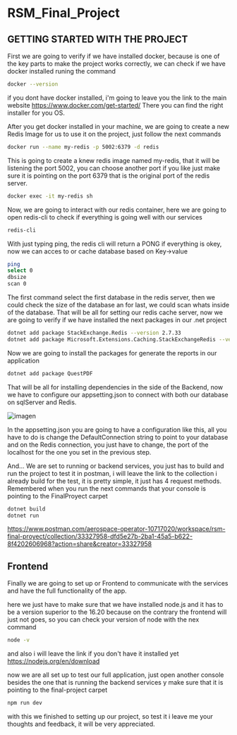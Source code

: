 # RSM_Final_Project

## GETTING STARTED WITH THE PROJECT

First we are going to verify if we have installed docker, because is one of the key parts to make the project works correctly,
we can check if we have docker installed runing the command
```bash
docker --version
```
if you dont have docker installed, i'm going to leave you the link to the main website
https://www.docker.com/get-started/
There you can find the right installer for you OS.

After you get docker installed in your machine, we are going to create a new Redis Image for us to use it on the project, just follow the next commands
```bash
docker run --name my-redis -p 5002:6379 -d redis
```
This is going to create a knew redis image named my-redis, that it will be listening the port 5002, you can choose another port if you like just make sure
it is pointing on the port 6379 that is the original port of the redis server.

```bash
docker exec -it my-redis sh
```
Now, we are going to interact with our redis container, here we are going to open redis-cli to check if everything is going well with our services
```bash
redis-cli
```
With just typing ping, the redis cli will return a PONG if everything is okey, now we can acces to or cache database based on Key->value
```bash
ping
select 0
dbsize
scan 0
```
The first command select the first database in the redis server, then we could check the size of the database an for last, we could scan whats inside of the database.
That will be all for setting our redis cache server, now we are going to verify if we have installed the next packages in our .net project
```bash
dotnet add package StackExchange.Redis --version 2.7.33
dotnet add package Microsoft.Extensions.Caching.StackExchangeRedis --version 8.0.4
```
Now we are going to install the packages for generate the reports in our application
```bash
dotnet add package QuestPDF
```
That will be all for installing dependencies in the side of the Backend, now we have to configure our appsetting.json to connect with both our database on sqlServer and Redis.

![imagen](https://github.com/dantsss-dev/RSM_Final_Project/assets/135795866/45b28d90-4c2a-4046-a7ef-60035dad25ef)

In the appsetting.json you are going to have a configuration like this, all you have to do is change the DefaultConnection string to point to your database and on the Redis connection,
you just have to change, the port of the localhost for the one you set in the previous step.

And... We are set to running or backend services, you just has to build and run the project to test it in postman, i will leave the link to the collection i already build for the test, it is pretty simple,
it just has 4 request methods.
Remembered when you run the next commands that your console is pointing to the FinalProyect carpet
```bash
dotnet build
dotnet run 
```
https://www.postman.com/aerospace-operator-10717020/workspace/rsm-final-proyect/collection/33327958-dfd5e27b-2ba1-45a5-b622-8f4202606968?action=share&creator=33327958

## Frontend

Finally we are going to set up or Frontend to communicate with the services and have the full functionality of the app.

here we just have to make sure that we have installed node.js and it has to be a version superior to the 16.20 because on the contrary the frontend will just not goes,
so you can check your version of node with the nex command
```bash
node -v
```
and also i will leave the link if you don't have it installed yet
https://nodejs.org/en/download

now we are all set up to test our full application, just open another console besides the one that is running the backend services y make sure that it is pointing to the final-project carpet
```bash
npm run dev
```
with this we finished to setting up our project, so test it i leave me your thoughts and feedback, it will be very appreciated.
